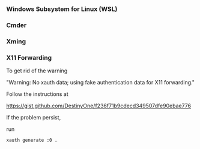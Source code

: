 ### Windows Subsystem for Linux (WSL)

### Cmder

### Xming

### X11 Forwarding

To get rid of the warning

"Warning: No xauth data; using fake authentication data for X11 forwarding."

Follow the instructions at

https://gist.github.com/DestinyOne/f236f71b9cdecd349507dfe90ebae776

If the problem persist,

run

`xauth generate :0 .`
